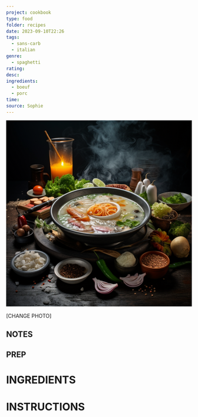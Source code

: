 ```yaml
---
project: cookbook
type: food
folder: recipes
date: 2023-09-10T22:26
tags:
  - sans-carb
  - italian
genre:
  - spaghetti
rating: 
desc: 
ingredients:
  - boeuf
  - porc
time: 
source: Sophie
---
```


![IMAGE](_default.png)


[CHANGE PHOTO]


## NOTES




## PREP


# INGREDIENTS


# INSTRUCTIONS



